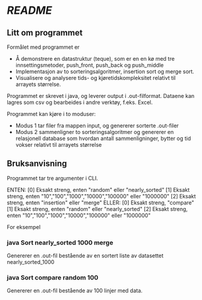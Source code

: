 #            ***README***
## Litt om programmet
Formålet med programmet er
- Å demonstrere en datastruktur (teque), som er en en kø med tre innsettingsmetoder, push_front, push_back og push_middle
- Implementasjon av to sorteringsalgoritmer, insertion sort og merge sort.
- Visualisere og analysere tids- og kjøretidskompleksitet relativt til arrayets størrelse.

Programmet er skrevet i java, og leverer output i .out-filformat. Dataene kan lagres som csv og bearbeides i andre verktøy, f.eks. Excel.

Programmet kan kjøre i to moduser:
- Modus 1 tar filer fra mappen input, og genererer sorterte .out-filer
- Modus 2 sammenligner to sorteringsalgoritmer og genererer en relasjonell database som hvordan antall sammenligninger, bytter og tid vokser relativt til arrayets størrelse

## Bruksanvisning
Programmet tar tre argumenter i CLI.

ENTEN:
[0] Eksakt streng, enten "random" eller "nearly_sorted"
[1] Eksakt streng, enten "10","100","1000","10000","100000" eller "1000000"
[2] Eksakt streng, enten "insertion" eller "merge"
ELLER:
[0] Eksakt streng, "compare"
[1] Eksakt streng, enten "random" eller "nearly_sorted"
[2] Eksakt streng, enten "10","100","1000","10000","100000" eller "1000000"

For eksempel
### java Sort nearly_sorted 1000 merge
Genererer en .out-fil bestående av en sortert liste av datasettet nearly_sorted_1000
### java Sort compare random 100
Genererer en .out-fil bestående av 100 linjer med data.
